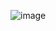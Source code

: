 
![image](https://user-images.githubusercontent.com/117737754/213959309-6648b6fd-26a2-453c-b8bc-34cb6fc8a50b.png)
